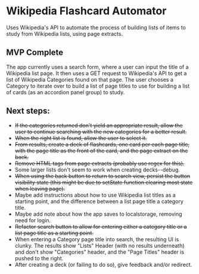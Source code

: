 # Wikipedia Flashcard Automator

Uses Wikipedia's API to automate the process of building lists of items to study from Wikipedia lists, using page extracts.

## MVP Complete

The app currently uses a search form, where a user can input the title of a Wikipedia list page. It then uses a GET request to Wikipedia's API to get a list of Wikipedia Categories found on that page. The user chooses a Category to iterate over to build a list of page titles to use for building a list of cards (as an accordion panel group) to study.

## Next steps:

- ~~If the categories returned don't yield an appropriate result, allow the user to continue searching with the new categories for a better result.~~
- ~~When the right list is found, allow the user to select it.~~
- ~~From results, create a deck of flashcards, one card per each page title, with the page title as the front of the card, and the page extract on the back.~~
- ~~Remove HTML tags from page extracts (probably use regex for this).~~
- Some larger lists don't seem to work when creating decks--debug.
- ~~When using the back button to return to search view, persist the button visibility state (this might be due to setState function clearing most state when leaving page).~~
- Maybe add instructions about how to use Wikipedia list titles as a starting point, and the difference between a list page title a category title.
- Maybe add note about how the app saves to localstorage, removing need for login.
- ~~Refactor search button to allow for entering either a category title or a list page title as a starting point.~~
- When entering a Category page title into search, the resulting UI is clunky. The results show "Lists" Header (with no results underneath) and don't show "Categories" header, and the "Page Titles" header is pushed to the right.
- After creating a deck (or failing to do so), give feedback and/or redirect.
